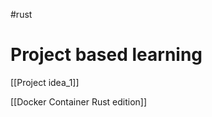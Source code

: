 
#rust 
###
###
###
###
###
###



# Project based learning

[[Project idea_1]]

[[Docker Container Rust edition]]
